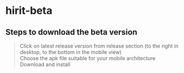 # hirit-beta
## Steps to download the beta version
> Click on latest release version from release section (to the right in desktop, to the bottom in the mobile view)\
> Choose the apk file suitable for your mobile architecture\
> Download and install

